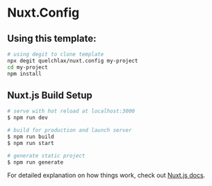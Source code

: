 # Nuxt.Config

## Using this template:
```bash
# using degit to clone template
npx degit quelchlax/nuxt.config my-project
cd my-project
npm install
```

## Nuxt.js Build Setup

```bash
# serve with hot reload at localhost:3000
$ npm run dev

# build for production and launch server
$ npm run build
$ npm run start

# generate static project
$ npm run generate
```

For detailed explanation on how things work, check out [Nuxt.js docs](https://nuxtjs.org).
